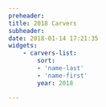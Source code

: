 ```yaml
---
preheader: 
title: 2018 Carvers
subheader: 
date: 2018-01-14 17:21:35
widgets:
    - carvers-list:
        sort: 
        - 'name-last'
        - 'name-first'
        year: 2018

---
```

